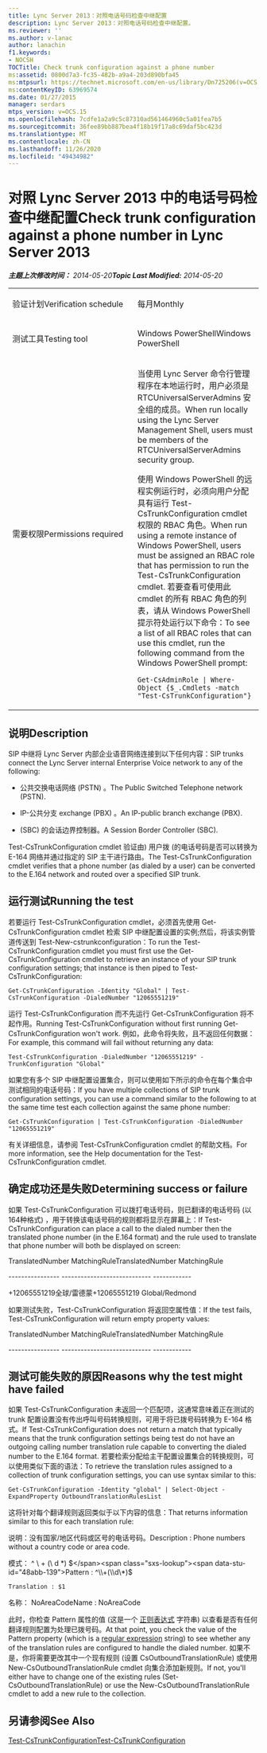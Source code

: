 ```yaml
---
title: Lync Server 2013：对照电话号码检查中继配置
description: Lync Server 2013：对照电话号码检查中继配置。
ms.reviewer: ''
ms.author: v-lanac
author: lanachin
f1.keywords:
- NOCSH
TOCTitle: Check trunk configuration against a phone number
ms:assetid: 0800d7a3-fc35-482b-a9a4-203d890bfa45
ms:mtpsurl: https://technet.microsoft.com/en-us/library/Dn725206(v=OCS.15)
ms:contentKeyID: 63969574
ms.date: 01/27/2015
manager: serdars
mtps_version: v=OCS.15
ms.openlocfilehash: 7cdfe1a2a9c5c87310ad561464960c5a01fea7b5
ms.sourcegitcommit: 36fee89bb887bea4f18b19f17a8c69daf5bc423d
ms.translationtype: MT
ms.contentlocale: zh-CN
ms.lasthandoff: 11/26/2020
ms.locfileid: "49434982"
---
```

# <a name="check-trunk-configuration-against-a-phone-number-in-lync-server-2013"></a><span data-ttu-id="48abb-103">对照 Lync Server 2013 中的电话号码检查中继配置</span><span class="sxs-lookup"><span data-stu-id="48abb-103">Check trunk configuration against a phone number in Lync Server 2013</span></span>

<div data-xmlns="http://www.w3.org/1999/xhtml">

<div class="topic" data-xmlns="http://www.w3.org/1999/xhtml" data-msxsl="urn:schemas-microsoft-com:xslt" data-cs="https://msdn.microsoft.com/">

<div data-asp="https://msdn2.microsoft.com/asp">



</div>

<div id="mainSection">

<div id="mainBody"><span data-ttu-id="48abb-104">

<span> </span></span><span class="sxs-lookup"><span data-stu-id="48abb-104">

<span> </span></span></span>

<span data-ttu-id="48abb-105">_**主题上次修改时间：** 2014-05-20_</span><span class="sxs-lookup"><span data-stu-id="48abb-105">_**Topic Last Modified:** 2014-05-20_</span></span>


<table>
<colgroup>
<col style="width: 50%" />
<col style="width: 50%" />
</colgroup>
<tbody>
<tr class="odd">
<td><p><span data-ttu-id="48abb-106">验证计划</span><span class="sxs-lookup"><span data-stu-id="48abb-106">Verification schedule</span></span></p></td>
<td><p><span data-ttu-id="48abb-107">每月</span><span class="sxs-lookup"><span data-stu-id="48abb-107">Monthly</span></span></p></td>
</tr>
<tr class="even">
<td><p><span data-ttu-id="48abb-108">测试工具</span><span class="sxs-lookup"><span data-stu-id="48abb-108">Testing tool</span></span></p></td>
<td><p><span data-ttu-id="48abb-109">Windows PowerShell</span><span class="sxs-lookup"><span data-stu-id="48abb-109">Windows PowerShell</span></span></p></td>
</tr>
<tr class="odd">
<td><p><span data-ttu-id="48abb-110">需要权限</span><span class="sxs-lookup"><span data-stu-id="48abb-110">Permissions required</span></span></p></td>
<td><p><span data-ttu-id="48abb-111">当使用 Lync Server 命令行管理程序在本地运行时，用户必须是 RTCUniversalServerAdmins 安全组的成员。</span><span class="sxs-lookup"><span data-stu-id="48abb-111">When run locally using the Lync Server Management Shell, users must be members of the RTCUniversalServerAdmins security group.</span></span></p>
<p><span data-ttu-id="48abb-112">使用 Windows PowerShell 的远程实例运行时，必须向用户分配具有运行 Test-CsTrunkConfiguration cmdlet 权限的 RBAC 角色。</span><span class="sxs-lookup"><span data-stu-id="48abb-112">When run using a remote instance of Windows PowerShell, users must be assigned an RBAC role that has permission to run the Test-CsTrunkConfiguration cmdlet.</span></span> <span data-ttu-id="48abb-113">若要查看可使用此 cmdlet 的所有 RBAC 角色的列表，请从 Windows PowerShell 提示符处运行以下命令：</span><span class="sxs-lookup"><span data-stu-id="48abb-113">To see a list of all RBAC roles that can use this cmdlet, run the following command from the Windows PowerShell prompt:</span></span></p>
<p><code>Get-CsAdminRole | Where-Object {$_.Cmdlets -match &quot;Test-CsTrunkConfiguration&quot;}</code></p></td>
</tr>
</tbody>
</table>


<div>

## <a name="description"></a><span data-ttu-id="48abb-114">说明</span><span class="sxs-lookup"><span data-stu-id="48abb-114">Description</span></span>

<span data-ttu-id="48abb-115">SIP 中继将 Lync Server 内部企业语音网络连接到以下任何内容：</span><span class="sxs-lookup"><span data-stu-id="48abb-115">SIP trunks connect the Lync Server internal Enterprise Voice network to any of the following:</span></span>

  - <span data-ttu-id="48abb-116">公共交换电话网络 (PSTN) 。</span><span class="sxs-lookup"><span data-stu-id="48abb-116">The Public Switched Telephone network (PSTN).</span></span>

  - <span data-ttu-id="48abb-117">IP-公共分支 exchange (PBX) 。</span><span class="sxs-lookup"><span data-stu-id="48abb-117">An IP-public branch exchange (PBX).</span></span>

  - <span data-ttu-id="48abb-118"> (SBC) 的会话边界控制器。</span><span class="sxs-lookup"><span data-stu-id="48abb-118">A Session Border Controller (SBC).</span></span>

<span data-ttu-id="48abb-119">Test-CsTrunkConfiguration cmdlet 验证由) 用户拨 (的电话号码是否可以转换为 E-164 网络并通过指定的 SIP 主干进行路由。</span><span class="sxs-lookup"><span data-stu-id="48abb-119">The Test-CsTrunkConfiguration cmdlet verifies that a phone number (as dialed by a user) can be converted to the E.164 network and routed over a specified SIP trunk.</span></span>

</div>

<div>

## <a name="running-the-test"></a><span data-ttu-id="48abb-120">运行测试</span><span class="sxs-lookup"><span data-stu-id="48abb-120">Running the test</span></span>

<span data-ttu-id="48abb-121">若要运行 Test-CsTrunkConfiguration cmdlet，必须首先使用 Get-CsTrunkConfiguration cmdlet 检索 SIP 中继配置设置的实例;然后，将该实例管道传送到 Test-New-cstrunkconfiguration：</span><span class="sxs-lookup"><span data-stu-id="48abb-121">To run the Test-CsTrunkConfiguration cmdlet you must first use the Get-CsTrunkConfiguration cmdlet to retrieve an instance of your SIP trunk configuration settings; that instance is then piped to Test-CsTrunkConfiguration:</span></span>

`Get-CsTrunkConfiguration -Identity "Global" | Test-CsTrunkConfiguration -DialedNumber "12065551219"`

<span data-ttu-id="48abb-122">运行 Test-CsTrunkConfiguration 而不先运行 Get-CsTrunkConfiguration 将不起作用。</span><span class="sxs-lookup"><span data-stu-id="48abb-122">Running Test-CsTrunkConfiguration without first running Get-CsTrunkConfiguration won't work.</span></span> <span data-ttu-id="48abb-123">例如，此命令将失败，且不返回任何数据：</span><span class="sxs-lookup"><span data-stu-id="48abb-123">For example, this command will fail without returning any data:</span></span>

`Test-CsTrunkConfiguration -DialedNumber "12065551219" -TrunkConfiguration "Global"`

<span data-ttu-id="48abb-124">如果您有多个 SIP 中继配置设置集合，则可以使用如下所示的命令在每个集合中测试相同的电话号码：</span><span class="sxs-lookup"><span data-stu-id="48abb-124">If you have multiple collections of SIP trunk configuration settings, you can use a command similar to the following to at the same time test each collection against the same phone number:</span></span>

`Get-CsTrunkConfiguration | Test-CsTrunkConfiguration -DialedNumber "12065551219"`

<span data-ttu-id="48abb-125">有关详细信息，请参阅 Test-CsTrunkConfiguration cmdlet 的帮助文档。</span><span class="sxs-lookup"><span data-stu-id="48abb-125">For more information, see the Help documentation for the Test-CsTrunkConfiguration cmdlet.</span></span>

</div>

<div>

## <a name="determining-success-or-failure"></a><span data-ttu-id="48abb-126">确定成功还是失败</span><span class="sxs-lookup"><span data-stu-id="48abb-126">Determining success or failure</span></span>

<span data-ttu-id="48abb-127">如果 Test-CsTrunkConfiguration 可以拨打电话号码，则已翻译的电话号码 (以164种格式) ，用于转换该电话号码的规则都将显示在屏幕上：</span><span class="sxs-lookup"><span data-stu-id="48abb-127">If Test-CsTrunkConfiguration can place a call to the dialed number then the translated phone number (in the E.164 format) and the rule used to translate that phone number will both be displayed on screen:</span></span>

<span data-ttu-id="48abb-128">TranslatedNumber MatchingRule</span><span class="sxs-lookup"><span data-stu-id="48abb-128">TranslatedNumber MatchingRule</span></span>

<span data-ttu-id="48abb-129">\---------------- ------------</span><span class="sxs-lookup"><span data-stu-id="48abb-129">\---------------- ------------</span></span>

<span data-ttu-id="48abb-130">\+12065551219全球/雷德蒙</span><span class="sxs-lookup"><span data-stu-id="48abb-130">\+12065551219 Global/Redmond</span></span>

<span data-ttu-id="48abb-131">如果测试失败，Test-CsTrunkConfiguration 将返回空属性值：</span><span class="sxs-lookup"><span data-stu-id="48abb-131">If the test fails, Test-CsTrunkConfiguration will return empty property values:</span></span>

<span data-ttu-id="48abb-132">TranslatedNumber MatchingRule</span><span class="sxs-lookup"><span data-stu-id="48abb-132">TranslatedNumber MatchingRule</span></span>

<span data-ttu-id="48abb-133">\---------------- ------------</span><span class="sxs-lookup"><span data-stu-id="48abb-133">\---------------- ------------</span></span>

</div>

<div>

## <a name="reasons-why-the-test-might-have-failed"></a><span data-ttu-id="48abb-134">测试可能失败的原因</span><span class="sxs-lookup"><span data-stu-id="48abb-134">Reasons why the test might have failed</span></span>

<span data-ttu-id="48abb-135">如果 Test-CsTrunkConfiguration 未返回一个匹配项，这通常意味着正在测试的 trunk 配置设置没有传出呼叫号码转换规则，可用于将已拨号码转换为 E-164 格式。</span><span class="sxs-lookup"><span data-stu-id="48abb-135">If Test-CsTrunkConfiguration does not return a match that typically means that the trunk configuration settings being test do not have an outgoing calling number translation rule capable to converting the dialed number to the E.164 format.</span></span> <span data-ttu-id="48abb-136">若要检索分配给主干配置设置集合的转换规则，可以使用类似下面的语法：</span><span class="sxs-lookup"><span data-stu-id="48abb-136">To retrieve the translation rules assigned to a collection of trunk configuration settings, you can use syntax similar to this:</span></span>

`Get-CsTrunkConfiguration -Identity "global" | Select-Object -ExpandProperty OutboundTranslationRulesList`

<span data-ttu-id="48abb-137">这将针对每个翻译规则返回类似于以下内容的信息：</span><span class="sxs-lookup"><span data-stu-id="48abb-137">That returns information similar to this for each translation rule:</span></span>

<span data-ttu-id="48abb-138">说明：没有国家/地区代码或区号的电话号码。</span><span class="sxs-lookup"><span data-stu-id="48abb-138">Description : Phone numbers without a country code or area code.</span></span>

<span data-ttu-id="48abb-139">模式： ^ \\ + (\\ d \*) $</span><span class="sxs-lookup"><span data-stu-id="48abb-139">Pattern : ^\\+(\\d\*)$</span></span>

`Translation : $1`

<span data-ttu-id="48abb-140">名称： NoAreaCode</span><span class="sxs-lookup"><span data-stu-id="48abb-140">Name : NoAreaCode</span></span>

<span data-ttu-id="48abb-141">此时，你检查 Pattern 属性的值 (这是一个 [正则表达式](https://go.microsoft.com/fwlink/?linkid=400464) 字符串) 以查看是否有任何翻译规则配置为处理已拨号码。</span><span class="sxs-lookup"><span data-stu-id="48abb-141">At that point, you check the value of the Pattern property (which is a [regular expression](https://go.microsoft.com/fwlink/?linkid=400464) string) to see whether any of the translation rules are configured to handle the dialed number.</span></span> <span data-ttu-id="48abb-142">如果不是，你将需要更改其中一个现有规则 (设置 CsOutboundTranslationRule) 或使用 New-CsOutboundTranslationRule cmdlet 向集合添加新规则。</span><span class="sxs-lookup"><span data-stu-id="48abb-142">If not, you'll either have to change one of the existing rules (Set-CsOutboundTranslationRule) or use the New-CsOutboundTranslationRule cmdlet to add a new rule to the collection.</span></span>

</div>

<div>

## <a name="see-also"></a><span data-ttu-id="48abb-143">另请参阅</span><span class="sxs-lookup"><span data-stu-id="48abb-143">See Also</span></span>


[<span data-ttu-id="48abb-144">Test-CsTrunkConfiguration</span><span class="sxs-lookup"><span data-stu-id="48abb-144">Test-CsTrunkConfiguration</span></span>](https://docs.microsoft.com/powershell/module/skype/Test-CsTrunkConfiguration)  
  

<span data-ttu-id="48abb-145"></div>

</div>

<span> </span>

</div>

</div>

</span><span class="sxs-lookup"><span data-stu-id="48abb-145"></div>

</div>

<span> </span>

</div>

</div>

</span></span></div>

